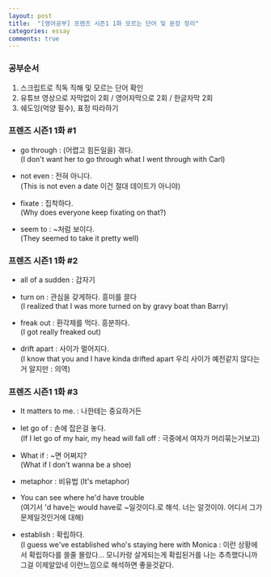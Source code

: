 ```yaml
---
layout: post
title:  "[영어공부] 프렌즈 시즌1 1화 모르는 단어 및 문장 정리"
categories: essay
comments: true
---
```


### 공부순서
1. 스크립트로 직독 직해 및 모르는 단어 확인
2. 유튜브 영상으로 자막없이 2회 / 영어자막으로 2회 / 한글자막 2회
3. 쉐도잉(억양 필수), 표정 따라하기


### 프렌즈 시즌1 1화 #1

- go through : (어렵고 힘든일을) 겪다.  
(I don't want her to go through what I went through with Carl)

- not even : 전혀 아니다.  
(This is not even a date 이건 절대 데이트가 아니야)

- fixate : 집착하다.  
(Why does everyone keep fixating on that?)

- seem to : ~처럼 보이다.  
(They seemed to take it pretty well)


### 프렌즈 시즌1 1화 #2

- all of a sudden : 갑자기

- turn on : 관심을 갖게하다. 흥미를 끌다  
(I realized that I was more turned on by gravy boat than Barry)

- freak out : 환각제를 먹다. 흥분하다.  
(I got really freaked out)

- drift apart : 사이가 멀어지다.  
(I know that you and I have kinda drifted apart
우리 사이가 예전같지 않다는거 알지만 : 의역)

### 프렌즈 시즌1 1화 #3

- It matters to me. : 나한테는 중요하거든

- let go of : 손에 잡은걸 놓다.  
(If I let go of my hair, my head will fall off
: 극중에서 여자가 머리묶는거보고)

- What if : ~면 어쩌지?  
(What if I don't wanna be a shoe)

- metaphor : 비유법
(It's metaphor)

- You can see where he'd have trouble  
(여기서 'd have는 would have로 ~일것이다.로 해석. 너는 알것이야. 어디서 그가 문제일것인거에 대해)

- establish : 확립하다.  
(I guess we've established who's staying here with Monica
: 이런 상황에서 확립하다를 쓸줄 몰랐다... 모니카랑 살게되는게 확립된거를 나는 추측했다니까
그걸 이제알았네 이런느낌으로 해석하면 좋을것같다.


